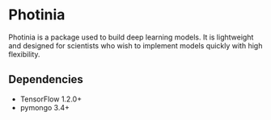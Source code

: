 # Photinia

Photinia is a package used to build deep learning models.
It is lightweight and designed for scientists who wish to implement models quickly with 
high flexibility.

## Dependencies

* TensorFlow 1.2.0+
* pymongo 3.4+
